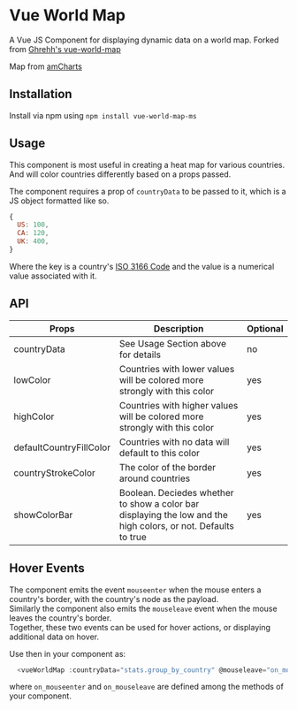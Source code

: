 # Vue World Map

A Vue JS Component for displaying dynamic data on a world map. Forked from [Ghrehh's vue-world-map](https://github.com/Ghrehh/vue-world-map)

Map from [amCharts](https://www.amcharts.com/svg-maps/?map=world)

## Installation

Install via npm using `npm install vue-world-map-ms`

## Usage

This component is most useful in creating a heat map for various countries. And
will color countries differently based on a props passed.

The component requires a prop of `countryData` to be passed to it, which is a JS
object formatted like so.

``` javascript
{
  US: 100,
  CA: 120,
  UK: 400,
}
```

Where the key is a country's
[ISO 3166 Code](https://en.wikipedia.org/wiki/ISO_3166) and the value is a
numerical value associated with it.

## API

| Props | Description | Optional |
| --- | --- | --- |
| countryData | See Usage Section above for details  | no |
| lowColor | Countries with lower values will be colored more strongly with this color | yes |
| highColor | Countries with higher values will be colored more strongly with this color | yes |
| defaultCountryFillColor | Countries with no data will default to this color | yes |
| countryStrokeColor | The color of the border around countries | yes |
| showColorBar | Boolean. Deciedes whether to show a color bar displaying the low and the high colors, or not. Defaults to true | yes |

## Hover Events

The component emits the event `mouseenter` when the mouse enters a country's border, with the country's node as the payload.  
Similarly the component also emits the `mouseleave` event when the mouse leaves the country's border.   
Together, these two events can be used for hover actions, or displaying additional data on hover.

Use then in your component as:  
``` javascript
  <vueWorldMap :countryData="stats.group_by_country" @mouseleave="on_mouseleave" @mouseenter="on_mouseenter" />
```
where `on_mouseenter` and `on_mouseleave` are defined among the methods of your component.

